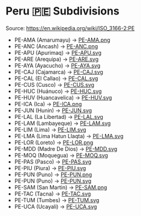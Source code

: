 # Peru 🇵🇪 Subdivisions

Source: https://en.wikipedia.org/wiki/ISO_3166-2:PE

* PE-AMA (Amarumayu) -> [PE-AMA.png](https://github.com/amckenna41/iso3166-flag-icons/blob/main/iso3166-2-icons/PE/PE-AMA.png)
* PE-ANC (Ancash) -> [PE-ANC.png](https://github.com/amckenna41/iso3166-flag-icons/blob/main/iso3166-2-icons/PE/PE-ANC.png)
* PE-APU (Apurimaq) -> [PE-APU.svg](https://github.com/amckenna41/iso3166-flag-icons/blob/main/iso3166-2-icons/PE/PE-APU.svg)
* PE-ARE (Arequipa) -> [PE-ARE.svg](https://github.com/amckenna41/iso3166-flag-icons/blob/main/iso3166-2-icons/PE/PE-ARE.svg)
* PE-AYA (Ayacucho) -> [PE-AYA.svg](https://github.com/amckenna41/iso3166-flag-icons/blob/main/iso3166-2-icons/PE/PE-AYA.svg)
* PE-CAJ (Cajamarca) -> [PE-CAJ.svg](https://github.com/amckenna41/iso3166-flag-icons/blob/main/iso3166-2-icons/PE/PE-CAJ.svg)
* PE-CAL (El Callao) -> [PE-CAL.svg](https://github.com/amckenna41/iso3166-flag-icons/blob/main/iso3166-2-icons/PE/PE-CAL.svg)
* PE-CUS (Cusco) -> [PE-CUS.svg](https://github.com/amckenna41/iso3166-flag-icons/blob/main/iso3166-2-icons/PE/PE-CUS.svg)
* PE-HUC (Huánuco) -> [PE-HUC.svg](https://github.com/amckenna41/iso3166-flag-icons/blob/main/iso3166-2-icons/PE/PE-HUC.svg)
* PE-HUV (Huancavelica) -> [PE-HUV.svg](https://github.com/amckenna41/iso3166-flag-icons/blob/main/iso3166-2-icons/PE/PE-HUV.svg)
* PE-ICA (Ica) -> [PE-ICA.png](https://github.com/amckenna41/iso3166-flag-icons/blob/main/iso3166-2-icons/PE/PE-ICA.png)
* PE-JUN (Hunin) -> [PE-JUN.svg](https://github.com/amckenna41/iso3166-flag-icons/blob/main/iso3166-2-icons/PE/PE-JUN.svg)
* PE-LAL (La Libertad) -> [PE-LAL.svg](https://github.com/amckenna41/iso3166-flag-icons/blob/main/iso3166-2-icons/PE/PE-LAL.svg)
* PE-LAM (Lambayeque) -> [PE-LAM.svg](https://github.com/amckenna41/iso3166-flag-icons/blob/main/iso3166-2-icons/PE/PE-LAM.svg)
* PE-LIM (Lima) -> [PE-LIM.svg](https://github.com/amckenna41/iso3166-flag-icons/blob/main/iso3166-2-icons/PE/PE-LIM.svg)
* PE-LMA (Lima Hatun Llaqta) -> [PE-LMA.svg](https://github.com/amckenna41/iso3166-flag-icons/blob/main/iso3166-2-icons/PE/PE-LMA.svg)
* PE-LOR (Loreto) -> [PE-LOR.png](https://github.com/amckenna41/iso3166-flag-icons/blob/main/iso3166-2-icons/PE/PE-LOR.png)
* PE-MDD (Madre De Dios) -> [PE-MDD.svg](https://github.com/amckenna41/iso3166-flag-icons/blob/main/iso3166-2-icons/PE/PE-MDD.svg)
* PE-MOQ (Moquegua) -> [PE-MOQ.svg](https://github.com/amckenna41/iso3166-flag-icons/blob/main/iso3166-2-icons/PE/PE-MOQ.svg)
* PE-PAS (Pasco) -> [PE-PAS.svg](https://github.com/amckenna41/iso3166-flag-icons/blob/main/iso3166-2-icons/PE/PE-PAS.svg)
* PE-PIU (Piura) -> [PE-PIU.svg](https://github.com/amckenna41/iso3166-flag-icons/blob/main/iso3166-2-icons/PE/PE-PIU.svg)
* PE-PUN (Puno) -> [PE-PUN.png](https://github.com/amckenna41/iso3166-flag-icons/blob/main/iso3166-2-icons/PE/PE-PUN.png)
* PE-PUN (Puno) -> [PE-PUN.svg](https://github.com/amckenna41/iso3166-flag-icons/blob/main/iso3166-2-icons/PE/PE-PUN.svg)
* PE-SAM (San Martin) -> [PE-SAM.png](https://github.com/amckenna41/iso3166-flag-icons/blob/main/iso3166-2-icons/PE/PE-SAM.png)
* PE-TAC (Tacna) -> [PE-TAC.svg](https://github.com/amckenna41/iso3166-flag-icons/blob/main/iso3166-2-icons/PE/PE-TAC.svg)
* PE-TUM (Tumbes) -> [PE-TUM.svg](https://github.com/amckenna41/iso3166-flag-icons/blob/main/iso3166-2-icons/PE/PE-TUM.svg)
* PE-UCA (Ucayali) -> [PE-UCA.svg](https://github.com/amckenna41/iso3166-flag-icons/blob/main/iso3166-2-icons/PE/PE-UCA.svg)
